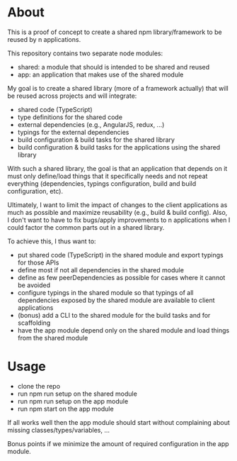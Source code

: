 # About
This is a proof of concept to create a shared npm library/framework to be reused by n applications.

This repository contains two separate node modules:
* shared: a module that should is intended to be shared and reused
* app: an application that makes use of the shared module

My goal is to create a shared library (more of a framework actually) that will be reused across projects and will integrate:
* shared code (TypeScript)
* type definitions for the shared code
* external dependencies (e.g., AngularJS, redux, ...)
* typings for the external dependencies
* build configuration & build tasks for the shared library
* build configuration & build tasks for the applications using the shared library

With such a shared library, the goal is that an application that depends on it must only define/load things that it specifically needs and not repeat everything (dependencies, typings configuration, build and build configuration, etc).

Ultimately, I want to limit the impact of changes to the client applications as much as possible and maximize reusability (e.g., build & build config). Also, I don't want to have to fix bugs/apply improvements to n applications when I could factor the common parts out in a shared library.

To achieve this, I thus want to:
* put shared code (TypeScript) in the shared module and export typings for those APIs
* define most if not all dependencies in the shared module
* define as few peerDependencies as possible for cases where it cannot be avoided
* configure typings in the shared module so that typings of all dependencies exposed by the shared module are available to client applications
* (bonus) add a CLI to the shared module for the build tasks and for scaffolding
* have the app module depend only on the shared module and load things from the shared module

# Usage
* clone the repo
* run npm run setup on the shared module
* run npm run setup on the app module
* run npm start on the app module

If all works well then the app module should start without complaining about missing classes/types/variables, ...

Bonus points if we minimize the amount of required configuration in the app module.
